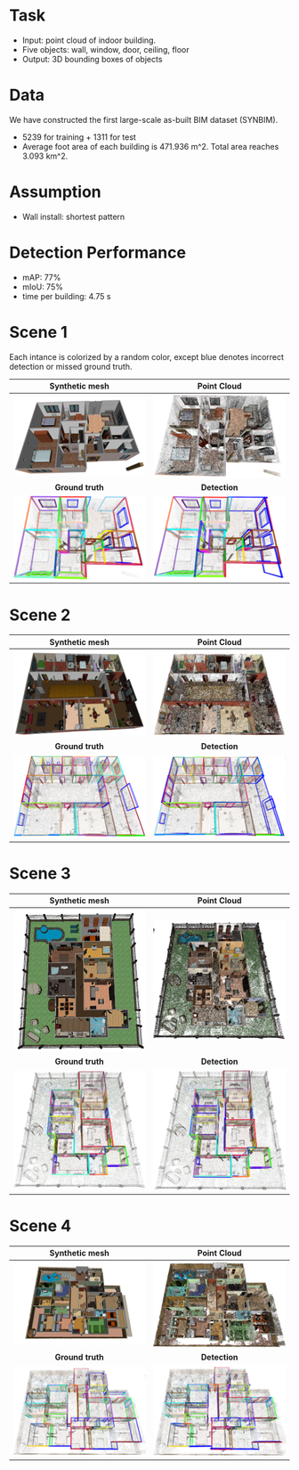 # Task
* Input: point cloud of indoor building. 
* Five objects: wall, window, door, ceiling, floor
* Output: 3D bounding boxes of objects

# Data
We have constructed the first large-scale as-built BIM dataset (SYNBIM).
* 5239 for training + 1311 for test
* Average foot area of each building is 471.936 m^2. Total area reaches 3.093 km^2.

# Assumption
* Wall install: shortest pattern

# Detection Performance
* mAP: 77%
* mIoU: 75%
* time per building: 4.75 s


# Scene 1
Each intance is colorized by a random color, except blue denotes incorrect detection or missed ground truth.

|Synthetic mesh  | Point Cloud   |
| :-------------: | :-------------: |
| ![Mesh1](./detect_res/1/mesh1.png)  | ![Pcl1](./detect_res/1/pcl1.png) |
| **Ground truth** | **Detection** |
| ![Gt1](./detect_res/1/gt1.png) | ![Det1](./detect_res/1/det1.png) | 

# Scene 2
  
|Synthetic mesh  | Point Cloud   |
| :-------------: | :-------------: |
| ![Mesh2](./detect_res/2/mesh2.png)  | ![Pcl2](./detect_res/2/pcl2.png)  |
| **Ground truth** | **Detection** |
|![Gt2](./detect_res/2/gt2.png) | ![Det2](./detect_res/2/det2.png)   |

# Scene 3
  
|Synthetic mesh  | Point Cloud   |
| :-------------: | :-------------: |
|  ![Mesh3](./detect_res/3/mesh3.png)   |![Pcl3](./detect_res/3/pcl3.png) |
| **Ground truth** | **Detection** |
| ![Gt3](./detect_res/3/gt3.png)  | ![Det3](./detect_res/3/det3.png) |

# Scene 4
  
|Synthetic mesh  | Point Cloud   |
| :-------------: | :-------------: |
|  ![Mesh4](./detect_res/4/mesh4.png)  | ![Pcl4](./detect_res/4/pcl4.png) |
| **Ground truth** | **Detection** |
|![Gt4](./detect_res/4/gt4.png)  | ![Det4](./detect_res/4/det4.png)  |

